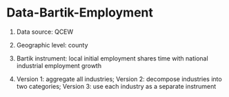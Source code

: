 # Data-Bartik-Employment

1. Data source: QCEW

2. Geographic level: county

3. Bartik instrument: local initial employment shares time with national industrial employment growth 

4. Version 1: aggregate all industries; Version 2: decompose industries into two categories; Version 3: use each industry as a separate instrument
